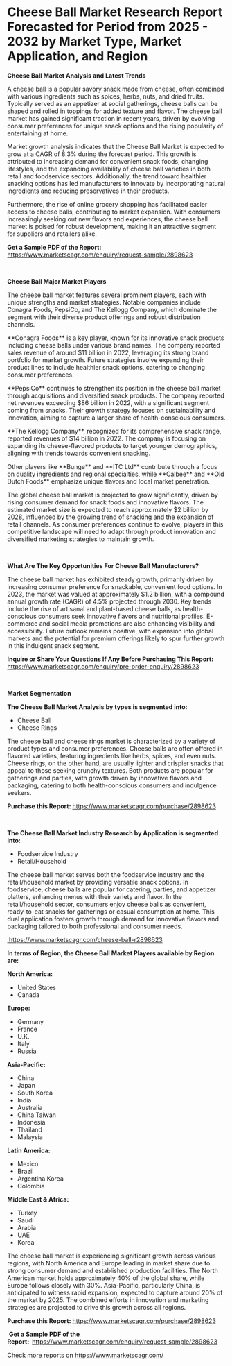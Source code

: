 <p><h1>Cheese Ball Market Research Report Forecasted for Period from 2025 -  2032 by Market Type, Market Application, and Region</h1></p><p><strong>Cheese Ball Market Analysis and Latest Trends</strong></p>
<p><p>A cheese ball is a popular savory snack made from cheese, often combined with various ingredients such as spices, herbs, nuts, and dried fruits. Typically served as an appetizer at social gatherings, cheese balls can be shaped and rolled in toppings for added texture and flavor. The cheese ball market has gained significant traction in recent years, driven by evolving consumer preferences for unique snack options and the rising popularity of entertaining at home.</p><p>Market growth analysis indicates that the Cheese Ball Market is expected to grow at a CAGR of 8.3% during the forecast period. This growth is attributed to increasing demand for convenient snack foods, changing lifestyles, and the expanding availability of cheese ball varieties in both retail and foodservice sectors. Additionally, the trend toward healthier snacking options has led manufacturers to innovate by incorporating natural ingredients and reducing preservatives in their products.</p><p>Furthermore, the rise of online grocery shopping has facilitated easier access to cheese balls, contributing to market expansion. With consumers increasingly seeking out new flavors and experiences, the cheese ball market is poised for robust development, making it an attractive segment for suppliers and retailers alike.</p></p>
<p><strong>Get a Sample PDF of the Report:&nbsp;</strong> <a href="https://www.marketscagr.com/enquiry/request-sample/2898623?utm_campaign=3432&utm_medium=2&utm_source=Github&utm_content=ia&utm_term=15032025&utm_id=cheese-ball">https://www.marketscagr.com/enquiry/request-sample/2898623</a></p>
<p>&nbsp;</p>
<p><strong>Cheese Ball Major Market Players</strong></p>
<p><p>The cheese ball market features several prominent players, each with unique strengths and market strategies. Notable companies include Conagra Foods, PepsiCo, and The Kellogg Company, which dominate the segment with their diverse product offerings and robust distribution channels.</p><p>**Conagra Foods** is a key player, known for its innovative snack products including cheese balls under various brand names. The company reported sales revenue of around $11 billion in 2022, leveraging its strong brand portfolio for market growth. Future strategies involve expanding their product lines to include healthier snack options, catering to changing consumer preferences.</p><p>**PepsiCo** continues to strengthen its position in the cheese ball market through acquisitions and diversified snack products. The company reported net revenues exceeding $86 billion in 2022, with a significant segment coming from snacks. Their growth strategy focuses on sustainability and innovation, aiming to capture a larger share of health-conscious consumers.</p><p>**The Kellogg Company**, recognized for its comprehensive snack range, reported revenues of $14 billion in 2022. The company is focusing on expanding its cheese-flavored products to target younger demographics, aligning with trends towards convenient snacking.</p><p>Other players like **Bunge** and **ITC Ltd** contribute through a focus on quality ingredients and regional specialties, while **Calbee** and **Old Dutch Foods** emphasize unique flavors and local market penetration.</p><p>The global cheese ball market is projected to grow significantly, driven by rising consumer demand for snack foods and innovative flavors. The estimated market size is expected to reach approximately $2 billion by 2028, influenced by the growing trend of snacking and the expansion of retail channels. As consumer preferences continue to evolve, players in this competitive landscape will need to adapt through product innovation and diversified marketing strategies to maintain growth.</p></p>
<p>&nbsp;</p>
<p><strong>What Are The Key Opportunities For Cheese Ball Manufacturers?</strong></p>
<p><p>The cheese ball market has exhibited steady growth, primarily driven by increasing consumer preference for snackable, convenient food options. In 2023, the market was valued at approximately $1.2 billion, with a compound annual growth rate (CAGR) of 4.5% projected through 2030. Key trends include the rise of artisanal and plant-based cheese balls, as health-conscious consumers seek innovative flavors and nutritional profiles. E-commerce and social media promotions are also enhancing visibility and accessibility. Future outlook remains positive, with expansion into global markets and the potential for premium offerings likely to spur further growth in this indulgent snack segment.</p></p>
<p><strong>Inquire or Share Your Questions If Any Before Purchasing This Report:</strong> <a href="https://www.marketscagr.com/enquiry/pre-order-enquiry/2898623?utm_campaign=3432&utm_medium=2&utm_source=Github&utm_content=ia&utm_term=15032025&utm_id=cheese-ball">https://www.marketscagr.com/enquiry/pre-order-enquiry/2898623</a></p>
<p>&nbsp;</p>
<p><strong>Market Segmentation</strong></p>
<p><strong>The Cheese Ball Market Analysis by types is segmented into:</strong></p>
<p><ul><li>Cheese Ball</li><li>Cheese Rings</li></ul></p>
<p><p>The cheese ball and cheese rings market is characterized by a variety of product types and consumer preferences. Cheese balls are often offered in flavored varieties, featuring ingredients like herbs, spices, and even nuts. Cheese rings, on the other hand, are usually lighter and crispier snacks that appeal to those seeking crunchy textures. Both products are popular for gatherings and parties, with growth driven by innovative flavors and packaging, catering to both health-conscious consumers and indulgence seekers.</p></p>
<p><strong>Purchase this Report:&nbsp;</strong><a href="https://www.marketscagr.com/purchase/2898623?utm_campaign=3432&utm_medium=2&utm_source=Github&utm_content=ia&utm_term=15032025&utm_id=cheese-ball">https://www.marketscagr.com/purchase/2898623</a></p>
<p>&nbsp;</p>
<p><strong>The Cheese Ball Market Industry Research by Application is segmented into:</strong></p>
<p><ul><li>Foodservice Industry</li><li>Retail/Household</li></ul></p>
<p><p>The cheese ball market serves both the foodservice industry and the retail/household market by providing versatile snack options. In foodservice, cheese balls are popular for catering, parties, and appetizer platters, enhancing menus with their variety and flavor. In the retail/household sector, consumers enjoy cheese balls as convenient, ready-to-eat snacks for gatherings or casual consumption at home. This dual application fosters growth through demand for innovative flavors and packaging tailored to both professional and consumer needs.</p></p>
<p><a href="https://www.marketscagr.com/cheese-ball-r2898623?utm_campaign=3432&utm_medium=2&utm_source=Github&utm_content=ia&utm_term=15032025&utm_id=cheese-ball">&nbsp;https://www.marketscagr.com/cheese-ball-r2898623</a></p>
<p><strong>In terms of Region, the Cheese Ball Market Players available by Region are:</strong></p>
<p>
    <p> <strong> North America: </strong>
        <ul>
            <li>United States</li>
            <li>Canada</li>
        </ul>
        </p> 
    <p> <strong> Europe: </strong>
        <ul>
            <li>Germany</li>
            <li>France</li>
            <li>U.K.</li>
            <li>Italy</li>
            <li>Russia</li>
        </ul>
        </p> 
    <p> <strong> Asia-Pacific: </strong>
        <ul>
            <li>China</li>
            <li>Japan</li>
            <li>South Korea</li>
            <li>India</li>
            <li>Australia</li>
            <li>China Taiwan</li>
            <li>Indonesia</li>
            <li>Thailand</li>
            <li>Malaysia</li>
        </ul>
        </p> 
    <p> <strong> Latin America: </strong>
        <ul>
            <li>Mexico</li>
            <li>Brazil</li>
            <li>Argentina Korea</li>
            <li>Colombia</li>
        </ul>
        </p> 
    <p> <strong> Middle East & Africa: </strong>
        <ul>
            <li>Turkey</li>
            <li>Saudi</li>
            <li>Arabia</li>
            <li>UAE</li>
            <li>Korea</li>
        </ul>
    </p>
    </p>
<p><p>The cheese ball market is experiencing significant growth across various regions, with North America and Europe leading in market share due to strong consumer demand and established production facilities. The North American market holds approximately 40% of the global share, while Europe follows closely with 30%. Asia-Pacific, particularly China, is anticipated to witness rapid expansion, expected to capture around 20% of the market by 2025. The combined efforts in innovation and marketing strategies are projected to drive this growth across all regions.</p></p>
<p><strong>Purchase this Report: </strong><a href="https://www.marketscagr.com/purchase/2898623?utm_campaign=3432&utm_medium=2&utm_source=Github&utm_content=ia&utm_term=15032025&utm_id=cheese-ball">https://www.marketscagr.com/purchase/2898623</a></p>
<p>&nbsp;<strong>Get a Sample PDF of the Report:&nbsp;&nbsp;</strong><a href="https://www.marketscagr.com/enquiry/request-sample/2898623?utm_campaign=3432&utm_medium=2&utm_source=Github&utm_content=ia&utm_term=15032025&utm_id=cheese-ball">https://www.marketscagr.com/enquiry/request-sample/2898623</a></p>
<p><strong></strong></p>
<p>Check more reports on <a href="https://www.marketscagr.com/?utm_campaign=3432&utm_medium=2&utm_source=Github&utm_content=ia&utm_term=15032025&utm_id=cheese-ball">https://www.marketscagr.com/</a></p>